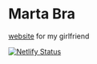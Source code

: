 # Marta Bra 

[website](https://martabra.ru/) for my girlfriend 

[![Netlify Status](https://api.netlify.com/api/v1/badges/b199f611-22a9-4c72-94b1-d14023710bdd/deploy-status)](https://app.netlify.com/sites/marta-bra/deploys)
